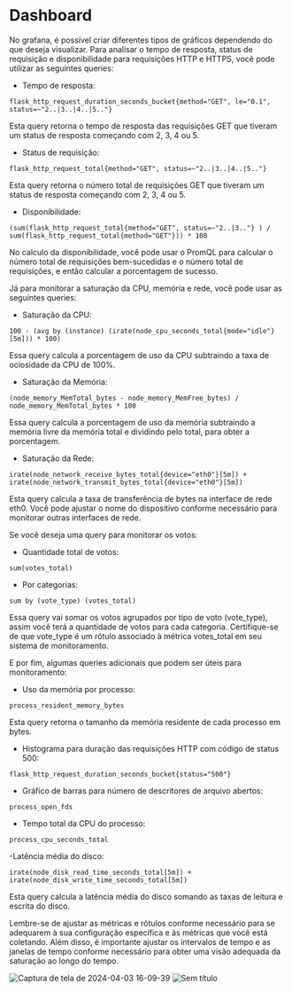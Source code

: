 # Dashboard
No grafana, é possível criar diferentes tipos de gráficos dependendo do que deseja visualizar. 
Para analisar o tempo de resposta, status de requisição e disponibilidade para requisições HTTP e HTTPS, você pode utilizar as seguintes queries:
- Tempo de resposta:
```
flask_http_request_duration_seconds_bucket{method="GET", le="0.1", status=~"2..|3..|4..|5.."}
```
Esta query retorna o tempo de resposta das requisições GET que tiveram um status de resposta começando com 2, 3, 4 ou 5.

- Status de requisição:
```
flask_http_request_total{method="GET", status=~"2..|3..|4..|5.."}
```
Esta query retorna o número total de requisições GET que tiveram um status de resposta começando com 2, 3, 4 ou 5.

- Disponibilidade:
```
(sum(flask_http_request_total{method="GET", status=~"2..|3.."} ) / sum(flask_http_request_total{method="GET"})) * 100
```
No calculo da disponibilidade, você pode usar o PromQL para calcular o número total de requisições bem-sucedidas e o número total de requisições, e então calcular a porcentagem de sucesso.

Já para monitorar a saturação da CPU, memória e rede, você pode usar as seguintes queries:

- Saturação da CPU:
```
100 - (avg by (instance) (irate(node_cpu_seconds_total{mode="idle"}[5m])) * 100)
```
Essa query calcula a porcentagem de uso da CPU subtraindo a taxa de ociosidade da CPU de 100%.

- Saturação da Memória:
```
(node_memory_MemTotal_bytes - node_memory_MemFree_bytes) / node_memory_MemTotal_bytes * 100
```
Essa query calcula a porcentagem de uso da memória subtraindo a memória livre da memória total e dividindo pelo total, para obter a porcentagem.

- Saturação da Rede:
```
irate(node_network_receive_bytes_total{device="eth0"}[5m]) + irate(node_network_transmit_bytes_total{device="eth0"}[5m])
```
Esta query calcula a taxa de transferência de bytes na interface de rede eth0. Você pode ajustar o nome do dispositivo conforme necessário para monitorar outras interfaces de rede.

Se você deseja uma query para monitorar os votos:
- Quantidade total de votos:
```
sum(votes_total)
```
- Por categorias:
```
sum by (vote_type) (votes_total)
```
Essa query vai somar os votos agrupados por tipo de voto (vote_type), assim você terá a quantidade de votos para cada categoria. Certifique-se de que vote_type é um rótulo associado à métrica votes_total em seu sistema de monitoramento.

E por fim, algumas queries adicionais que podem ser úteis para monitoramento:
- Uso da memória por processo:
```
process_resident_memory_bytes
```
Esta query retorna o tamanho da memória residente de cada processo em bytes.
- Histograma para duração das requisições HTTP com código de status 500:
```
flask_http_request_duration_seconds_bucket{status="500"}
```
- Gráfico de barras para número de descritores de arquivo abertos:
```
process_open_fds
```
- Tempo total da CPU do processo:
```
process_cpu_seconds_total
```
-Latência média do disco:
```
irate(node_disk_read_time_seconds_total[5m]) + irate(node_disk_write_time_seconds_total[5m])
```
Esta query calcula a latência média do disco somando as taxas de leitura e escrita do disco.


Lembre-se de ajustar as métricas e rótulos conforme necessário para se adequarem à sua configuração específica e às métricas que você está coletando. Além disso, é importante ajustar os intervalos de tempo e as janelas de tempo conforme necessário para obter uma visão adequada da saturação ao longo do tempo.

![Captura de tela de 2024-04-03 16-09-39](https://github.com/BiancaMalta/Observability/assets/92928037/0bd075f3-8ae5-4a28-adee-0e10ffe4bcff)
![Sem título](https://github.com/BiancaMalta/Observability/assets/92928037/2f9b7ad0-5293-463b-a917-8027f35c91a3)

